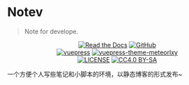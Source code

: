 # Notev

> Note for develope.

<p align="center">
   <a href="https://www.sigure.xyz/" target="_blank"><img alt="Read the Docs" src="https://img.shields.io/badge/Blog-Notev-red?style=flat-square&logo=read-the-docs"></a>
   <a href="https://github.com/SigureMo/notev" target="_blank"><img alt="GitHub" src="https://img.shields.io/badge/GitHub-notev-black?style=flat-square&logo=github"></a>
   <br/>
   <a href="https://github.com/vuejs/vuepress" target="_blank"><img alt="vuepress" src="https://img.shields.io/badge/Vuepress-build-1aad19?style=flat-square&logo=vue.js"></a>
   <a href="https://github.com/meteorlxy/vuepress-theme-meteorlxy/" target="_blank"><img alt="vuepress-theme-meteorlxy" src="https://img.shields.io/badge/meteorlxy-theme-26a2ff?style=flat-square&logo=vue.js"></a>
   <br/>
   <a href="LICENSE"><img alt="LICENSE" src="https://img.shields.io/badge/License-MIT-orange?style=flat-square"></a>
   <a href="https://creativecommons.org/licenses/by-sa/4.0/"><img alt="CC4.0 BY-SA" src="https://img.shields.io/static/v1?label=CC4.0&message=BY-SA&color=yellow&style=flat-square"></a>
</p>

一个方便个人写些笔记和小脚本的环境，以静态博客的形式发布~
